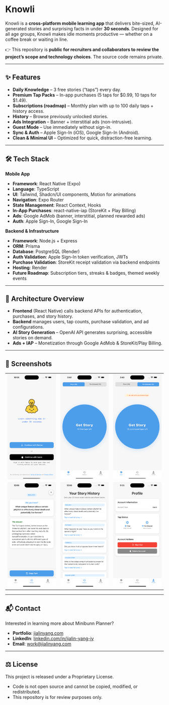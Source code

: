 # Knowli

Knowli is a **cross-platform mobile learning app** that delivers bite-sized, AI-generated stories and surprising facts in under **30 seconds**. Designed for all age groups, Knowli makes idle moments productive — whether on a coffee break or waiting in line.

👉 This repository is **public for recruiters and collaborators to review the project’s scope and technology choices**. The source code remains private.

---

## ✨ Features

- **Daily Knowledge** – 3 free stories (“taps”) every day.  
- **Premium Tap Packs** – In-app purchases (5 taps for $0.99, 10 taps for $1.49).  
- **Subscriptions (roadmap)** – Monthly plan with up to 100 daily taps + history access.  
- **History** – Browse previously unlocked stories.  
- **Ads Integration** – Banner + interstitial ads (non-intrusive).  
- **Guest Mode** – Use immediately without sign-in.  
- **Sync & Auth** – Apple Sign-In (iOS), Google Sign-In (Android).  
- **Clean & Minimal UI** – Optimized for quick, distraction-free learning.  

---

## 🛠 Tech Stack

**Mobile App**  
- **Framework**: React Native (Expo)  
- **Language**: TypeScript  
- **UI**: Tailwind, Shadcn/UI components, Motion for animations  
- **Navigation**: Expo Router  
- **State Management**: React Context, Hooks  
- **In-App Purchases**: react-native-iap (StoreKit + Play Billing)  
- **Ads**: Google AdMob (banner, interstitial, planned rewarded ads)  
- **Auth**: Apple Sign-In, Google Sign-In  

**Backend & Infrastructure**  
- **Framework**: Node.js + Express  
- **ORM**: Prisma  
- **Database**: PostgreSQL (Render)  
- **Auth Validation**: Apple Sign-In token verification, JWTs  
- **Purchase Validation**: StoreKit receipt validation via backend endpoints  
- **Hosting**: Render  
- **Future Roadmap**: Subscription tiers, streaks & badges, themed weekly events  

---

## 🚀 Architecture Overview

- **Frontend** (React Native) calls backend APIs for authentication, purchases, and story history.  
- **Backend** manages users, tap counts, purchase validation, and ad configurations.  
- **AI Story Generation** – OpenAI API generates surprising, accessible stories on demand.  
- **Ads + IAP** – Monetization through Google AdMob & StoreKit/Play Billing.  

---

## 📸 Screenshots

<table>
  <tr>
    <td><img src="/screenshots/1.%20Sign%20In.png" width="220"/></td>
    <td><img src="/screenshots/2.%20Learn%20-%20Free.png" width="220"/></td>
    <td><img src="/screenshots/3.%20Learn%20-%20Purchased.png" width="220"/></td>
  </tr>
  <tr>
    <td><img src="/screenshots/4.Story.png" width="220"/></td>
    <td><img src="/screenshots/5.History.png" width="220"/></td>
    <td><img src="/screenshots/6.%20Profile.png" width="220"/></td>
  </tr>
</table>

---

## 📬 Contact

Interested in learning more about Minibunn Planner?  
- **Portfolio**: [jialinyang.com](https://www.jialinyang.com)
- **LinkedIn**: [linkedin.com/in/jialin-yang-jy](https://www.linkedin.com/in/jialin-yang-jy)
- **Email**: work@jialinyang.com

---

## ⚖️ License

This project is released under a Proprietary License.
-	Code is not open source and cannot be copied, modified, or redistributed.
-	This repository is for review purposes only.
